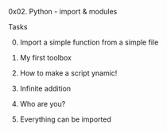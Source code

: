 0x02. Python - import & modules

Tasks

0. Import a simple function from a simple file

1. My first toolbox

2. How to make a script ynamic!

3. Infinite addition

4. Who are you?

5. Everything can be imported

